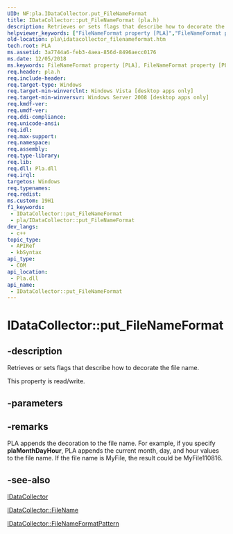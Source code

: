 ```yaml
---
UID: NF:pla.IDataCollector.put_FileNameFormat
title: IDataCollector::put_FileNameFormat (pla.h)
description: Retrieves or sets flags that describe how to decorate the file name.
helpviewer_keywords: ["FileNameFormat property [PLA]","FileNameFormat property [PLA]","IDataCollector interface","IDataCollector interface [PLA]","FileNameFormat property","IDataCollector.FileNameFormat","IDataCollector.put_FileNameFormat","IDataCollector::FileNameFormat","IDataCollector::get_FileNameFormat","IDataCollector::put_FileNameFormat","base.idatacollector_filenameformat","pla.idatacollector_filenameformat","pla/IDataCollector::FileNameFormat","pla/IDataCollector::get_FileNameFormat","pla/IDataCollector::put_FileNameFormat","put_FileNameFormat"]
old-location: pla\idatacollector_filenameformat.htm
tech.root: PLA
ms.assetid: 3a7744a6-feb3-4aea-856d-8496aecc0176
ms.date: 12/05/2018
ms.keywords: FileNameFormat property [PLA], FileNameFormat property [PLA],IDataCollector interface, IDataCollector interface [PLA],FileNameFormat property, IDataCollector.FileNameFormat, IDataCollector.put_FileNameFormat, IDataCollector::FileNameFormat, IDataCollector::get_FileNameFormat, IDataCollector::put_FileNameFormat, base.idatacollector_filenameformat, pla.idatacollector_filenameformat, pla/IDataCollector::FileNameFormat, pla/IDataCollector::get_FileNameFormat, pla/IDataCollector::put_FileNameFormat, put_FileNameFormat
req.header: pla.h
req.include-header: 
req.target-type: Windows
req.target-min-winverclnt: Windows Vista [desktop apps only]
req.target-min-winversvr: Windows Server 2008 [desktop apps only]
req.kmdf-ver: 
req.umdf-ver: 
req.ddi-compliance: 
req.unicode-ansi: 
req.idl: 
req.max-support: 
req.namespace: 
req.assembly: 
req.type-library: 
req.lib: 
req.dll: Pla.dll
req.irql: 
targetos: Windows
req.typenames: 
req.redist: 
ms.custom: 19H1
f1_keywords:
 - IDataCollector::put_FileNameFormat
 - pla/IDataCollector::put_FileNameFormat
dev_langs:
 - c++
topic_type:
 - APIRef
 - kbSyntax
api_type:
 - COM
api_location:
 - Pla.dll
api_name:
 - IDataCollector::put_FileNameFormat
---
```


# IDataCollector::put_FileNameFormat


## -description

Retrieves or sets flags that describe how to decorate the file name.

This property is read/write.

## -parameters

## -remarks

PLA appends the decoration to the file name. For example, if you specify <b>plaMonthDayHour</b>, PLA appends the current month, day, and hour values to the file name. If the file name is MyFile, the result could be MyFile110816.

## -see-also

<a href="/previous-versions/windows/desktop/api/pla/nn-pla-idatacollector">IDataCollector</a>



<a href="/previous-versions/windows/desktop/api/pla/nf-pla-idatacollector-get_filename">IDataCollector::FileName</a>



<a href="/previous-versions/windows/desktop/api/pla/nf-pla-idatacollector-get_filenameformatpattern">IDataCollector::FileNameFormatPattern</a>

